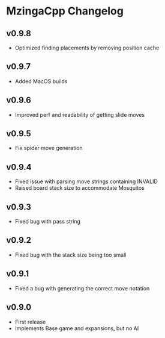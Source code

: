 # MzingaCpp Changelog #

## v0.9.8 ##

* Optimized finding placements by removing position cache

## v0.9.7 ##

* Added MacOS builds

## v0.9.6 ##

* Improved perf and readability of getting slide moves

## v0.9.5 ##

* Fix spider move generation

## v0.9.4 ##

* Fixed issue with parsing move strings containing INVALID
* Raised board stack size to accommodate Mosquitos

## v0.9.3 ##

* Fixed bug with pass string

## v0.9.2 ##

* Fixed bug with the stack size being too small

## v0.9.1 ##

* Fixed a bug with generating the correct move notation

## v0.9.0 ##

* First release
* Implements Base game and expansions, but no AI
